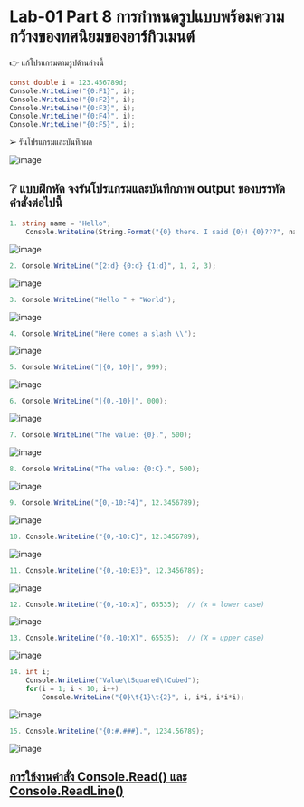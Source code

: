 # Lab-01  Part 8  การกำหนดรูปแบบพร้อมความกว้างของทศนิยมของอาร์กิวเมนต์

👉 แก้โปรแกรมตามรูปด้านล่างนี้
```csharp
const double i = 123.456789d;
Console.WriteLine("{0:F1}", i);
Console.WriteLine("{0:F2}", i);
Console.WriteLine("{0:F3}", i);
Console.WriteLine("{0:F4}", i);
Console.WriteLine("{0:F5}", i);
```
➢ รันโปรแกรมและบันทึกผล

![image](https://user-images.githubusercontent.com/100436724/235927474-04777f67-846a-42be-8b30-88f6a05c3a9e.png)


## ❔ แบบฝึกหัด จงรันโปรแกรมและบันทึกภาพ output ของบรรทัดคำสั่งต่อไปนี้

``` csharp
1. string name = "Hello";
    Console.WriteLine(String.Format("{0} there. I said {0}! {0}???", name));
```
![image](https://user-images.githubusercontent.com/100436724/235927705-6c565d2d-e9f4-45ea-8bcc-338712b41080.png)

``` csharp
2. Console.WriteLine("{2:d} {0:d} {1:d}", 1, 2, 3);
```
![image](https://user-images.githubusercontent.com/100436724/235927911-daf1709c-2bba-42b2-822c-b52180c0bf5f.png)

``` csharp
3. Console.WriteLine("Hello " + "World");
```
![image](https://user-images.githubusercontent.com/100436724/235928122-ee622ab0-c03f-4b85-bc26-f0758bb92e51.png)

``` csharp
4. Console.WriteLine("Here comes a slash \\");
```
![image](https://user-images.githubusercontent.com/100436724/235928179-4207faed-5b43-4e93-9658-8cceace79f84.png)

``` csharp
5. Console.WriteLine("|{0, 10}|", 999);
```
![image](https://user-images.githubusercontent.com/100436724/235928273-769c7f0c-7234-448e-b001-b200818ae878.png)

``` csharp
6. Console.WriteLine("|{0,-10}|", 000);
```
![image](https://user-images.githubusercontent.com/100436724/235928351-2b925789-7b0f-4f95-aff9-3367e059503f.png)

``` csharp
7. Console.WriteLine("The value: {0}.", 500);
```
![image](https://user-images.githubusercontent.com/100436724/235928417-29523076-4182-4009-8f48-2771dbfd2db6.png)

``` csharp
8. Console.WriteLine("The value: {0:C}.", 500);
```
![image](https://user-images.githubusercontent.com/100436724/235928484-3d7ec20a-b21e-4912-9a9f-e9089a111df8.png)

``` csharp
9. Console.WriteLine("{0,-10:F4}", 12.3456789);
```
![image](https://user-images.githubusercontent.com/100436724/235928542-e3d94c14-4c31-40eb-af32-cedcbfbbf339.png)

``` csharp
10. Console.WriteLine("{0,-10:C}", 12.3456789);
```
![image](https://user-images.githubusercontent.com/100436724/235928616-2bb6dd49-57f9-44ce-90e2-a3c2e8fa5a6b.png)

``` csharp
11. Console.WriteLine("{0,-10:E3}", 12.3456789);
```
![image](https://user-images.githubusercontent.com/100436724/235928680-e548ac1f-bab0-4387-9385-b2ed33151f8b.png)

``` csharp
12. Console.WriteLine("{0,-10:x}", 65535);  // (x = lower case)
```
![image](https://user-images.githubusercontent.com/100436724/235928753-1b6eb2cd-21ab-41c5-9239-68a801abe8f1.png)

``` csharp
13. Console.WriteLine("{0,-10:X}", 65535);  // (X = upper case)
```
![image](https://user-images.githubusercontent.com/100436724/235928828-0e075085-a6bc-4511-97d2-e4957c32382d.png)

``` csharp
14. int i;
    Console.WriteLine("Value\tSquared\tCubed");
    for(i = 1; i < 10; i++)
        Console.WriteLine("{0}\t{1}\t{2}", i, i*i, i*i*i);
```
![image](https://user-images.githubusercontent.com/100436724/235928919-5c94706c-e92a-4919-8228-54598cac3841.png)

``` csharp
15. Console.WriteLine("{0:#.###}.", 1234.56789);
```
![image](https://user-images.githubusercontent.com/100436724/235928987-df1a0ad8-3fb0-4520-b15b-82e48551afc9.png)


## [การใช้งานคำสั่ง Console.Read() และ Console.ReadLine()](./Lab-01-part-9-12.md)
